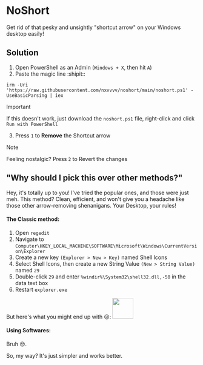 # NoShort

Get rid of that pesky and unsightly "shortcut arrow" on your Windows desktop easily!

## Solution

1. Open PowerShell as an Admin (`Windows + X`, then hit `A`)
2. Paste the magic line :shipit::
```
irm -Uri 'https://raw.githubusercontent.com/nxvvvv/noshort/main/noshort.ps1' -UseBasicParsing | iex
```
> [!IMPORTANT]
> If this doesn't work, just download the `noshort.ps1` file, right-click and click `Run with PowerShell`

3. Press `1` to **Remove** the Shortcut arrow

> [!NOTE]
> Feeling nostalgic? Press `2` to Revert the changes

## "Why should I pick this over other methods?"

Hey, it's totally up to you! I've tried the popular ones, and those were just meh. This method? Clean, efficient, and won't give you a headache like those other arrow-removing shenanigans. Your Desktop, your rules!

#### The Classic method:

1. Open `regedit`
2. Navigate to `Computer\HKEY_LOCAL_MACHINE\SOFTWARE\Microsoft\Windows\CurrentVersion\Explorer`
3. Create a new key `(Explorer > New > Key)` named Shell Icons
4. Select Shell Icons, then create a new String Value `(New > String Value)` named `29`
5. Double-click `29` and enter `%windir%\System32\shell32.dll,-50` in the data text box
6. Restart `explorer.exe`

But here's what you might end up with :neutral_face::
<img src="https://github.com/nxvvvv/noshort/assets/34748927/b9092d7e-07b1-444b-8154-72326cde0207" width="55">

#### Using Softwares:

Bruh :expressionless:.

So, my way? It's just simpler and works better.
